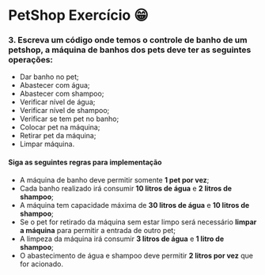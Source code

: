 # PetShop Exercício 😁


### 3. Escreva um código onde temos o controle de banho de um petshop, a máquina de banhos dos pets deve ter as seguintes operações:
- Dar banho no pet;
- Abastecer com água;
- Abastecer com shampoo;
- Verificar nível de água;
- Verificar nível de shampoo;
- Verificar se tem pet no banho;
- Colocar pet na máquina;
- Retirar pet da máquina;
- Limpar máquina.

#### Siga as seguintes regras para implementação
- A máquina de banho deve permitir somente **1 pet por vez**;
- Cada banho realizado irá consumir **10 litros de água** e **2 litros de shampoo**;
- A máquina tem capacidade máxima de **30 litros de água** e **10 litros de shampoo**;
- Se o pet for retirado da máquina sem estar limpo será necessário **limpar a máquina** para permitir a entrada de outro pet;
- A limpeza da máquina irá consumir **3 litros de água** e **1 litro de shampoo**;
- O abastecimento de água e shampoo deve permitir **2 litros por vez** que for acionado.
